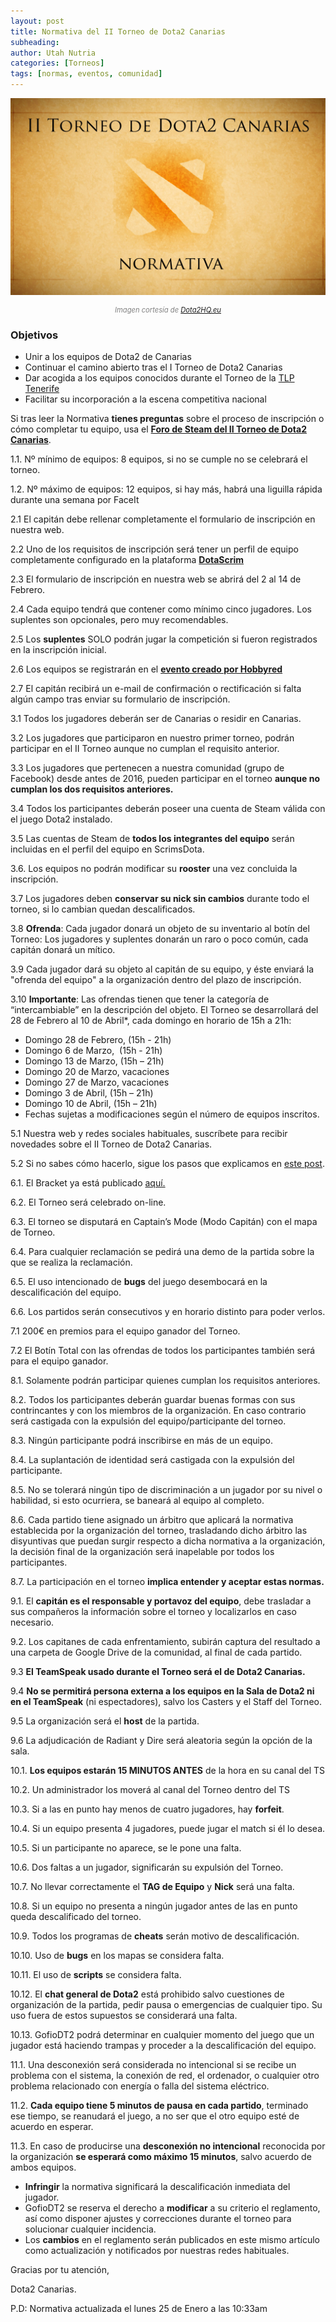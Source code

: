 ```yaml
---
layout: post
title: Normativa del II Torneo de Dota2 Canarias
subheading: 
author: Utah Nutria
categories: [Torneos]
tags: [normas, eventos, comunidad]
---
```

![Imagen cortesía de Dota2HQ.eu](/assets/images/2016/01/DOTA-2-Game-NORMATIVA.jpg)

<p style="color:gray; font-size:80%;" align="center"><i>Imagen cortesía de <a href="https://dota2hq.eu/dota-2-game/">Dota2HQ.eu</a></i></p>

### Objetivos

* Unir a los equipos de Dota2 de Canarias
* Continuar el camino abierto tras el I Torneo de Dota2 Canarias
* Dar acogida a los equipos conocidos durante el Torneo de la [TLP Tenerife](/category/torneos/tlp-2015/)
* Facilitar su incorporación a la escena competitiva nacional

Si tras leer la Normativa **tienes preguntas** sobre el proceso de inscripción o cómo completar tu equipo, usa el **[Foro de Steam del II Torneo de Dota2 Canarias](http://steamcommunity.com/groups/gofiodt2/discussions/5/)**.

1.1. Nº mínimo de equipos: 8 equipos, si no se cumple no se celebrará el torneo.

1.2. Nº máximo de equipos: 12 equipos, si hay más, habrá una liguilla rápida durante una semana por FaceIt

2.1 El capitán debe rellenar completamente el formulario de inscripción en nuestra web.

2.2 Uno de los requisitos de inscripción será tener un perfil de equipo completamente configurado en la plataforma **[DotaScrim](http://dotascrim.com/)**

2.3 El formulario de inscripción en nuestra web se abrirá del 2 al 14 de Febrero.

2.4 Cada equipo tendrá que contener como mínimo cinco jugadores. Los suplentes son opcionales, pero muy recomendables.

2.5 Los **suplentes** SOLO podrán jugar la competición si fueron registrados en la inscripción inicial.

2.6 Los equipos se registrarán en el **[evento creado por Hobbyred](http://www.hobbyred.net/view/hobby2.php?ID=1058)**

2.7 El capitán recibirá un e-mail de confirmación o rectificación si falta algún campo tras enviar su formulario de inscripción.

3.1 Todos los jugadores deberán ser de Canarias o residir en Canarias.

3.2 Los jugadores que participaron en nuestro primer torneo, podrán participar en el II Torneo aunque no cumplan el requisito anterior.

3.3 Los jugadores que pertenecen a nuestra comunidad (grupo de Facebook) desde antes de 2016, pueden participar en el torneo **aunque no cumplan los dos requisitos anteriores.**

3.4 Todos los participantes deberán poseer una cuenta de Steam válida con el juego Dota2 instalado.

3.5 Las cuentas de Steam de **todos los integrantes del equipo** serán incluidas en el perfil del equipo en ScrimsDota.

3.6. Los equipos no podrán modificar su **rooster** una vez concluida la inscripción.

3.7 Los jugadores deben **conservar su nick sin cambios** durante todo el torneo, si lo cambian quedan descalificados.

3.8 **Ofrenda**: Cada jugador donará un objeto de su inventario al botín del Torneo: Los jugadores y suplentes donarán un raro o poco común, cada capitán donará un mítico.

3.9 Cada jugador dará su objeto al capitán de su equipo, y éste enviará la "ofrenda del equipo" a la organización dentro del plazo de inscripción.

3.10 **Importante**: Las ofrendas tienen que tener la categoría de “intercambiable” en la descripción del objeto.
El Torneo se desarrollará del 28 de Febrero al 10 de Abril*, cada domingo en horario de 15h a 21h:

* Domingo 28 de Febrero, (15h - 21h)
* Domingo 6 de Marzo,  (15h - 21h)
* Domingo 13 de Marzo, (15h – 21h)
* Domingo 20 de Marzo, vacaciones
* Domingo 27 de Marzo, vacaciones
* Domingo 3 de Abril, (15h – 21h)
* Domingo 10 de Abril, (15h – 21h)
* Fechas sujetas a modificaciones según el número de equipos inscritos.

5.1 Nuestra web y redes sociales habituales, suscríbete para recibir novedades sobre el II Torneo de Dota2 Canarias.

5.2 Si no sabes cómo hacerlo, sigue los pasos que explicamos en [este post](/unete).

6.1. El Bracket ya está publicado [aquí.](/formato-del-ii-torneo)

6.2. El Torneo será celebrado on-line.

6.3. El torneo se disputará en Captain’s Mode (Modo Capitán) con el mapa de Torneo.

6.4. Para cualquier reclamación se pedirá una demo de la partida sobre la que se realiza la reclamación.

6.5. El uso intencionado de **bugs** del juego desembocará en la descalificación del equipo.

6.6. Los partidos serán consecutivos y en horario distinto para poder verlos.

7.1 200€ en premios para el equipo ganador del Torneo.

7.2 El Botín Total con las ofrendas de todos los participantes también será para el equipo ganador.

8.1. Solamente podrán participar quienes cumplan los requisitos anteriores.

8.2. Todos los participantes deberán guardar buenas formas con sus contrincantes y con los miembros de la organización. En caso contrario será castigada con la expulsión del equipo/participante del torneo.

8.3. Ningún participante podrá inscribirse en más de un equipo.

8.4. La suplantación de identidad será castigada con la expulsión del participante.

8.5. No se tolerará ningún tipo de discriminación a un jugador por su nivel o habilidad, si esto ocurriera, se baneará al equipo al completo.

8.6. Cada partido tiene asignado un árbitro que aplicará la normativa establecida por la organización del torneo, trasladando dicho árbitro las disyuntivas que puedan surgir respecto a dicha normativa a la organización, la decisión final de la organización será inapelable por todos los participantes.

8.7. La participación en el torneo **implica entender y aceptar estas normas.**

9.1. El **capitán es el responsable y portavoz del equipo**, debe trasladar a sus compañeros la información sobre el torneo y localizarlos en caso necesario.

9.2. Los capitanes de cada enfrentamiento, subirán captura del resultado a una carpeta de Google Drive de la comunidad, al final de cada partido.

9.3 **El TeamSpeak usado durante el Torneo será el de Dota2 Canarias.**

9.4 **No se permitirá persona externa a los equipos en la Sala de Dota2 ni en el TeamSpeak** (ni espectadores), salvo los Casters y el Staff del Torneo.

9.5 La organización será el **host** de la partida.

9.6 La adjudicación de Radiant y Dire será aleatoria según la opción de la sala.

10.1. **Los equipos estarán 15 MINUTOS ANTES** de la hora en su canal del TS

10.2. Un administrador los moverá al canal del Torneo dentro del TS

10.3. Si a las en punto hay menos de cuatro jugadores, hay **forfeit**.

10.4. Si un equipo presenta 4 jugadores, puede jugar el match si él lo desea.

10.5. Si un participante no aparece, se le pone una falta.

10.6. Dos faltas a un jugador, significarán su expulsión del Torneo.

10.7. No llevar correctamente el **TAG de Equipo** y **Nick** será una falta.

10.8. Si un equipo no presenta a ningún jugador antes de las en punto queda descalificado del torneo.

10.9. Todos los programas de **cheats** serán motivo de descalificación.

10.10. Uso de **bugs** en los mapas se considera falta.

10.11. El uso de **scripts** se considera falta.

10.12. El **chat general de Dota2** está prohibido salvo cuestiones de organización de la partida, pedir pausa o emergencias de cualquier tipo. Su uso fuera de estos supuestos se considerará una falta.

10.13. GofioDT2 podrá determinar en cualquier momento del juego que un jugador está haciendo trampas y proceder a la descalificación del equipo.

11.1. Una desconexión será considerada no intencional si se recibe un problema con el sistema, la conexión de red, el ordenador, o cualquier otro problema relacionado con energía o falla del sistema eléctrico.

11.2. **Cada equipo tiene 5 minutos de pausa en cada partido**, terminado ese tiempo, se reanudará el juego, a no ser que el otro equipo esté de acuerdo en esperar.

11.3. En caso de producirse una **desconexión no intencional** reconocida por la organización **se esperará como máximo 15 minutos**, salvo acuerdo de ambos equipos.  

* **Infringir** la normativa significará la descalificación inmediata del jugador.
* GofioDT2 se reserva el derecho a **modificar** a su criterio el reglamento, así como disponer ajustes y correcciones durante el torneo para solucionar cualquier incidencia.
* Los **cambios** en el reglamento serán publicados en este mismo artículo como actualización y notificados por nuestras redes habituales.

Gracias por tu atención,

Dota2 Canarias.

P.D: Normativa actualizada el lunes 25 de Enero a las 10:33am